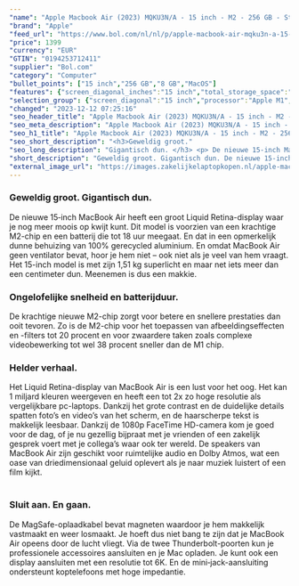```yaml
---
"name": "Apple Macbook Air (2023) MQKU3N/A - 15 inch - M2 - 256 GB - Sterrenlicht"
"brand": "Apple"
"feed_url": "https://www.bol.com/nl/nl/p/apple-macbook-air-mqku3n-a-15-inch-m2-256-gb-sterrenlicht/9300000152005096"
"price": 1399
"currency": "EUR"
"GTIN": "0194253712411"
"supplier": "Bol.com"
"category": "Computer"
"bullet_points": ["15 inch","256 GB","8 GB","MacOS"]
"features": {"screen_diagonal_inches":"15 inch","total_storage_space":"256 GB","memory_size":"8 GB","operating_system":"MacOS"}
"selection_group": {"screen_diagonal":"15 inch","processor":"Apple M1","changed_price_past_3_days":false,"product_family":"MacBook Air"}
"changed": "2023-12-12 07:25:16"
"seo_header_title": "Apple Macbook Air (2023) MQKU3N/A - 15 inch - M2 - 256 GB - Sterrenlicht"
"seo_meta_description": "Apple Macbook Air (2023) MQKU3N/A - 15 inch - M2 - 256 GB - Sterrenlicht"
"seo_h1_title": "Apple Macbook Air (2023) MQKU3N/A - 15 inch - M2 - 256 GB - Sterrenlicht"
"seo_short_description": "<h3>Geweldig groot."
"seo_long_description": "Gigantisch dun. </h3> <p> De nieuwe 15‑inch MacBook Air heeft een groot Liquid Retina-display waar je nog meer moois op kwijt kunt. Dit model is voorzien van een krachtige M2-chip en een batterij die tot 18 uur meegaat. En dat in een opmerkelijk dunne behuizing van 100% gerecycled aluminium. En omdat MacBook Air geen ventilator bevat, hoor je hem niet – ook niet als je veel van hem vraagt. Het 15-inch model is met zijn 1,51 kg superlicht en maar net iets meer dan een centimeter dun. Meenemen is dus een makkie. </p> <p>  </p> <h3>Ongelofelijke snelheid en batterijduur. </h3> <p> De krachtige nieuwe M2-chip zorgt voor betere en snellere prestaties dan ooit tevoren. Zo is de M2-chip voor het toepassen van afbeeldingseffecten en -filters tot 20 procent en voor zwaardere taken zoals complexe videobewerking tot wel 38 procent sneller dan de M1 chip. </p> <p>  </p> <h3>Helder verhaal. </h3> <p> Het Liquid Retina-display van MacBook Air is een lust voor het oog. Het kan 1 miljard kleuren weergeven en heeft een tot 2x zo hoge resolutie als vergelijkbare pc-laptops. Dankzij het grote contrast en de duidelijke details spatten foto’s en video’s van het scherm, en de haarscherpe tekst is makkelijk leesbaar. Dankzij de 1080p FaceTime HD-camera kom je goed voor de dag, of je nu gezellig bijpraat met je vrienden of een zakelijk gesprek voert met je collega’s waar ook ter wereld. De speakers van MacBook Air zijn geschikt voor ruimtelijke audio en Dolby Atmos, wat een oase van drie­dimensionaal geluid oplevert als je naar muziek luistert of een film kijkt. <br /><br /> </p> <h3>Sluit aan. En gaan. </h3> <p> De MagSafe-oplaadkabel bevat magneten waardoor je hem makkelijk vastmaakt en weer losmaakt. Je hoeft dus niet bang te zijn dat je MacBook Air opeens door de lucht vliegt. Via de twee Thunderbolt-poorten kun je profes­sionele accessoires aansluiten en je Mac opladen. Je kunt ook een display aansluiten met een resolutie tot 6K. En de mini‑jack-aansluiting ondersteunt koptelefoons met hoge impedantie. </p>"
"short_description": "Geweldig groot. Gigantisch dun. De nieuwe 15‑inch MacBook Air heeft een groot Liquid Retina-display waar je nog meer moois op kwijt kunt. Dit model is voorzien van een krachtige M2-chip en een batterij die tot 18 uur meegaat. En dat in een opmerkelijk dunne behuizing van 100% gerecycled aluminium. En omdat MacBook Air geen ventilator bevat, hoor je hem niet – ook niet als je veel van hem vraagt. Het 15-inch model is met zijn 1,51 kg superlicht en maar net iets meer dan een centimeter dun. Meenemen is dus een makkie. Ongelofelijke snelheid en batterijduur. De krachtige nieuwe M2-chip zorgt voor betere en snellere prestaties dan ooit tevoren. Zo is de M2-chip voor het toepassen van afbeeldingseffecten en -filters tot 20 procent en voor zwaardere taken zoals complexe videobewerking tot wel 38 procent sneller dan de M1 chip. Helder verhaal. Het Liquid Retina-display van MacBook Air is een lust voor het oog. Het kan 1 miljard kleuren weergeven en heeft een tot 2x zo hoge resolutie als vergelijkbare pc-laptops. Dankzij het grote contrast en de duidelijke details spatten foto’s en video’s van het scherm, en de haarscherpe tekst is makkelijk leesbaar. Dankzij de 1080p FaceTime HD-camera kom je goed voor de dag, of je nu gezellig bijpraat met je vrienden of een zakelijk gesprek voert met je collega’s waar ook ter wereld. De speakers van MacBook Air zijn geschikt voor ruimtelijke audio en Dolby Atmos, wat een oase van driedimensionaal geluid oplevert als je naar muziek luistert of een film kijkt. Sluit aan. En gaan. De MagSafe-oplaadkabel bevat magneten waardoor je hem makkelijk vastmaakt en weer losmaakt. Je hoeft dus niet bang te zijn dat je MacBook Air opeens door de lucht vliegt. Via de twee Thunderbolt-poorten kun je professionele accessoires aansluiten en je Mac opladen. Je kunt ook een display aansluiten met een resolutie tot 6K. En de mini‑jack-aansluiting ondersteunt koptelefoons met hoge impedantie."
"external_image_url": "https://images.zakelijkelaptopkopen.nl/apple-macbook-air-mqku3n-a-15-inch-m2-256-gb-sterrenlicht.webp"
---
```


<h3>Geweldig groot. Gigantisch dun.</h3> <p> De nieuwe 15‑inch MacBook Air heeft een groot Liquid Retina-display waar je nog meer moois op kwijt kunt. Dit model is voorzien van een krachtige M2-chip en een batterij die tot 18 uur meegaat. En dat in een opmerkelijk dunne behuizing van 100% gerecycled aluminium. En omdat MacBook Air geen ventilator bevat, hoor je hem niet – ook niet als je veel van hem vraagt. Het 15-inch model is met zijn 1,51 kg superlicht en maar net iets meer dan een centimeter dun. Meenemen is dus een makkie. </p> <p>   </p> <h3>Ongelofelijke snelheid en batterijduur.</h3> <p> De krachtige nieuwe M2-chip zorgt voor betere en snellere prestaties dan ooit tevoren. Zo is de M2-chip voor het toepassen van afbeeldingseffecten en -filters tot 20 procent en voor zwaardere taken zoals complexe videobewerking tot wel 38 procent sneller dan de M1 chip. </p> <p>   </p> <h3>Helder verhaal.</h3> <p> Het Liquid Retina-display van MacBook Air is een lust voor het oog. Het kan 1 miljard kleuren weergeven en heeft een tot 2x zo hoge resolutie als vergelijkbare pc-laptops. Dankzij het grote contrast en de duidelijke details spatten foto’s en video’s van het scherm, en de haarscherpe tekst is makkelijk leesbaar. Dankzij de 1080p FaceTime HD-camera kom je goed voor de dag, of je nu gezellig bijpraat met je vrienden of een zakelijk gesprek voert met je collega’s waar ook ter wereld. De speakers van MacBook Air zijn geschikt voor ruimtelijke audio en Dolby Atmos, wat een oase van drie­dimensionaal geluid oplevert als je naar muziek luistert of een film kijkt.<br /><br /> </p> <h3>Sluit aan. En gaan.</h3> <p> De MagSafe-oplaadkabel bevat magneten waardoor je hem makkelijk vastmaakt en weer losmaakt. Je hoeft dus niet bang te zijn dat je MacBook Air opeens door de lucht vliegt. Via de twee Thunderbolt-poorten kun je profes­sionele accessoires aansluiten en je Mac opladen. Je kunt ook een display aansluiten met een resolutie tot 6K. En de mini‑jack-aansluiting ondersteunt koptelefoons met hoge impedantie. </p>